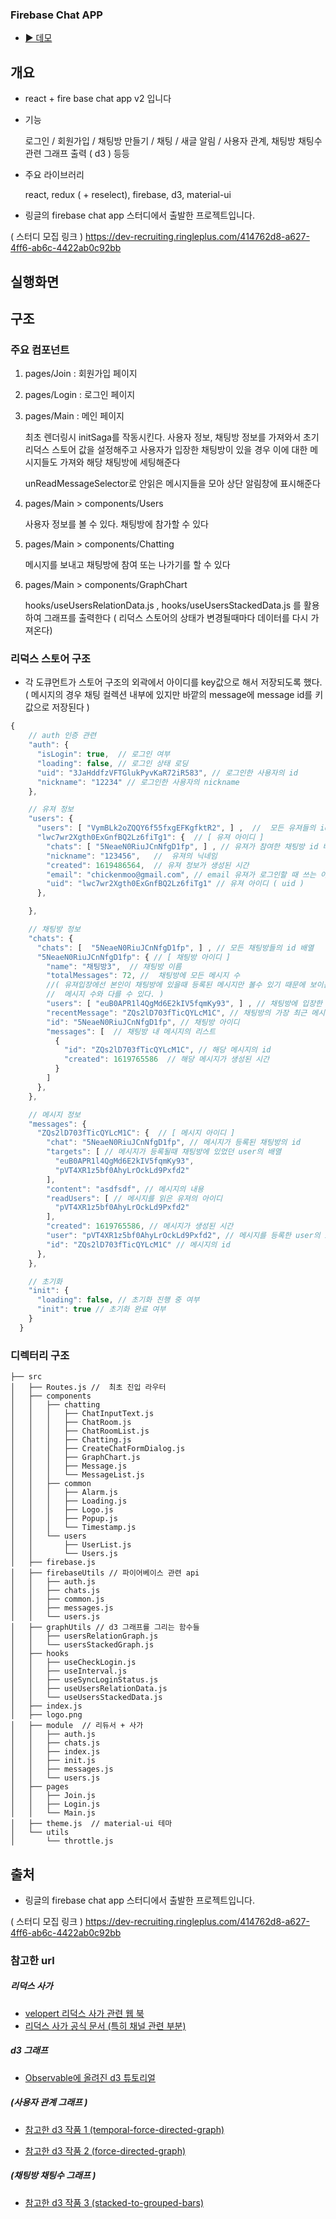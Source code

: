
### Firebase Chat APP

- [▶️ 데모]( https://first-firebase-47a29.web.app ) 


## 개요 

-  react + fire base chat app v2 입니다

-  기능 

   로그인 / 회원가입 / 채팅방 만들기 / 채팅 / 새글 알림 / 사용자 관계, 채팅방 채팅수 관련 그래프 출력 ( d3 ) 등등 


- 주요 라이브러리
   
   react, redux ( + reselect), firebase, d3, material-ui 


- 링글의 firebase chat app 스터디에서 출발한 프로젝트입니다. 

( 스터디 모집 링크 ) 
https://dev-recruiting.ringleplus.com/414762d8-a627-4ff6-ab6c-4422ab0c92bb

## 실행화면 

## 구조 

### 주요 컴포넌트 

1. pages/Join : 회원가입 페이지

2.  pages/Login : 로그인 페이지 

3.  pages/Main : 메인 페이지 

    최초 렌더링시 initSaga를 작동시킨다. 사용자 정보, 채팅방 정보를 가져와서 초기 리덕스 스토어 값을 설정해주고  사용자가 입장한 채팅방이 있을 경우 이에 대한 메시지들도 가져와 해당 채팅방에 세팅해준다

    unReadMessageSelector로 안읽은 메시지들을 모아 상단 알림창에 표시해준다 

 4.  pages/Main > components/Users

     사용자 정보를 볼 수 있다. 채팅방에 참가할 수 있다

 5.  pages/Main > components/Chatting

     메시지를 보내고 채팅방에 참여 또는 나가기를 할 수 있다

 6.  pages/Main >  components/GraphChart 

     hooks/useUsersRelationData.js , hooks/useUsersStackedData.js 를 활용하여 
          그래프를 출력한다 ( 리덕스 스토어의 상태가 변경될때마다 데이터를 다시 가져온다)


### 리덕스 스토어 구조 


- 각 도큐먼트가 스토어 구조의 외곽에서 아이디를 key값으로 해서 저장되도록 했다.
  ( 메시지의 경우 채팅 컬렉션 내부에 있지만 바깥의 message에 message id를 키값으로 저장된다 )

```javascript
{
    // auth 인증 관련 
    "auth": {
      "isLogin": true,  // 로그인 여부 
      "loading": false, // 로그인 상태 로딩  
      "uid": "3JaHddfzVFTGlukPyvKaR72iR583", // 로그인한 사용자의 id
      "nickname": "12234" // 로그인한 사용자의 nickname 
    },  

    // 유져 정보  
    "users": {
      "users": [ "VymBLk2oZQQY6f55fxgEFKgfktR2", ] ,  //  모든 유져들의 id 배열 
      "lwc7wr2Xgth0ExGnfBQ2Lz6fiTg1": {  // [ 유져 아이디 ]
        "chats": [ "5NeaeN0RiuJCnNfgD1fp", ] , // 유져가 참여한 채팅방 id 배열 
        "nickname": "123456",   //  유져의 닉네임  
        "created": 1619486564,  // 유져 정보가 생성된 시간
        "email": "chickenmoo@gmail.com", // email 유져가 로그인할 때 쓰는 아이디 
        "uid": "lwc7wr2Xgth0ExGnfBQ2Lz6fiTg1" // 유져 아이디 ( uid )
      },

    },

    // 채팅방 정보
    "chats": {
      "chats": [  "5NeaeN0RiuJCnNfgD1fp", ] , // 모든 채팅방들의 id 배열 
      "5NeaeN0RiuJCnNfgD1fp": { // [ 채팅방 아이디 ]
        "name": "채팅방3",  // 채팅방 이름 
        "totalMessages": 72, //  채팅방에 모든 메시지 수 
        //( 유져입장에선 본인이 채팅방에 있을때 등록된 메시지만 볼수 있기 때문에 보이는 
        //  메시지 수와 다를 수 있다. ) 
        "users": [ "euB0APR1l4QgMd6E2kIV5fqmKy93", ] , // 채팅방에 입장한 유져들의 id 배열 
        "recentMessage": "ZQs2lD703fTicQYLcM1C", // 채팅방의 가장 최근 메시지 id
        "id": "5NeaeN0RiuJCnNfgD1fp", // 채팅방 아이디 
        "messages": [  // 채팅방 내 메시지의 리스트
          {
            "id": "ZQs2lD703fTicQYLcM1C", // 해당 메시지의 id 
            "created": 1619765586  // 해당 메시지가 생성된 시간 
          }
        ]
      },
    },

    // 메시지 정보 
    "messages": {
      "ZQs2lD703fTicQYLcM1C": {  // [ 메시지 아이디 ]
        "chat": "5NeaeN0RiuJCnNfgD1fp", // 메시지가 등록된 채팅방의 id 
        "targets": [ // 메시지가 등록될때 채팅방에 있었던 user의 배열
          "euB0APR1l4QgMd6E2kIV5fqmKy93",
          "pVT4XR1z5bf0AhyLrOckLd9Pxfd2"
        ],
        "content": "asdfsdf", // 메시지의 내용 
        "readUsers": [ // 메시지를 읽은 유져의 아이디 
          "pVT4XR1z5bf0AhyLrOckLd9Pxfd2"
        ],
        "created": 1619765586, // 메시지가 생성된 시간 
        "user": "pVT4XR1z5bf0AhyLrOckLd9Pxfd2", // 메시지를 등록한 user의 id
        "id": "ZQs2lD703fTicQYLcM1C" // 메시지의 id
      },
    },

    // 초기화 
    "init": {
      "loading": false, // 초기화 진행 중 여부 
      "init": true // 초기화 완료 여부 
    }
  }

```

### 디렉터리  구조 


```
├── src
│   ├── Routes.js //  최초 진입 라우터 
│   ├── components
│   │   ├── chatting
│   │   │   ├── ChatInputText.js
│   │   │   ├── ChatRoom.js
│   │   │   ├── ChatRoomList.js
│   │   │   ├── Chatting.js
│   │   │   ├── CreateChatFormDialog.js
│   │   │   ├── GraphChart.js
│   │   │   ├── Message.js
│   │   │   └── MessageList.js
│   │   ├── common
│   │   │   ├── Alarm.js
│   │   │   ├── Loading.js
│   │   │   ├── Logo.js
│   │   │   ├── Popup.js
│   │   │   └── Timestamp.js
│   │   └── users
│   │       ├── UserList.js
│   │       └── Users.js
│   ├── firebase.js 
│   ├── firebaseUtils // 파이어베이스 관련 api
│   │   ├── auth.js
│   │   ├── chats.js
│   │   ├── common.js
│   │   ├── messages.js
│   │   └── users.js
│   ├── graphUtils // d3 그래프를 그리는 함수들
│   │   ├── usersRelationGraph.js
│   │   └── usersStackedGraph.js
│   ├── hooks
│   │   ├── useCheckLogin.js
│   │   ├── useInterval.js
│   │   ├── useSyncLoginStatus.js
│   │   ├── useUsersRelationData.js
│   │   └── useUsersStackedData.js
│   ├── index.js
│   ├── logo.png
│   ├── module  // 리듀서 + 사가 
│   │   ├── auth.js
│   │   ├── chats.js
│   │   ├── index.js
│   │   ├── init.js
│   │   ├── messages.js
│   │   └── users.js
│   ├── pages
│   │   ├── Join.js   
│   │   ├── Login.js
│   │   └── Main.js
│   ├── theme.js  // material-ui 테마 
│   └── utils
│       └── throttle.js
```


## 출처 
  
- 링글의 firebase chat app 스터디에서 출발한 프로젝트입니다. 

( 스터디 모집 링크 ) 
https://dev-recruiting.ringleplus.com/414762d8-a627-4ff6-ab6c-4422ab0c92bb


### 참고한 url 
  
##### 리덕스 사가
- [velopert 리덕스 사가 관련 웹 북](https://react.vlpt.us/redux-middleware/10-redux-saga.html
 )
- [리덕스 사가 공식 문서 (특히 채널 관련 부분)](https://redux-saga.js.org/docs/advanced/Channels)


##### d3 그래프 

- [Observable에 올려진 d3 튜토리얼](https://observablehq.com/@d3/learn-d3)

##### (사용자 관계 그래프 )

- [참고한 d3 작품 1 (temporal-force-directed-graph)](https://observablehq.com/@d3/temporal-force-directed-graph)

- [참고한 d3 작품 2 (force-directed-graph)](https://observablehq.com/@d3/force-directed-graph)

#####  (채팅방 채팅수 그래프 )

- [참고한 d3 작품 3 (stacked-to-grouped-bars)](https://observablehq.com/@d3/stacked-to-grouped-bars)
